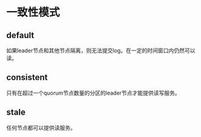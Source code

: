 # 一致性模式

## default

如果leader节点和其他节点隔离，则无法提交log。在一定的时间窗口内仍然可以读。

## consistent

只有在超过一个quorum节点数量的分区的leader节点才能提供读写服务。

## stale

任何节点都可以提供读服务。
